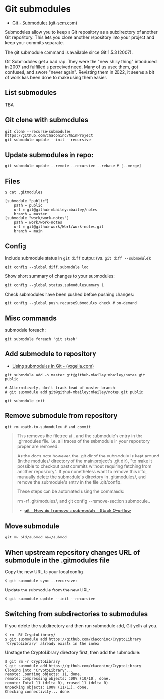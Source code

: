 # Git submodules

- [Git - Submodules (git-scm.com)](https://git-scm.com/book/en/v2/Git-Tools-Submodules)

Submodules allow you to keep a Git repository as a subdirectory of another Git
repository. This lets you clone another repository into your project and keep
your commits separate.

The git submodule command is available since Git 1.5.3 (2007).

Git Submodules get a bad rap. They were the "new shiny thing" introduced in
2007 and fulfilled a perceived need. Many of us used them, got confused, and
swore "never again". Revisting them in 2022, it seems a bit of work has been
done to make using them easier.

## List submodules

TBA

## Git clone with submodules

    git clone --recurse-submodules https://github.com/chaconinc/MainProject
    git submodule update --init --recursive

## Update submodules in repo:

    git submodule update --remote --recursive --rebase # [--merge]

## Files

    $ cat .gitmodules

    [submodule "public"]
        path = public
        url = git@github-mbailey:mbailey/notes
        branch = master
    [submodule "work/work-notes"]
        path = work/work-notes
        url = git@github-work/Work/work-notes.git
        branch = main

## Config

Include submodule status in `git diff` output (vs. `git diff --submodule`):

    git config --global diff.submodule log

Show short summary of changes to your submodules:

    git config --global status.submodulesummary 1

Check submodules have been pushed before pushing changes:

    git config --global push.recurseSubmodules check # on-demand

## Misc commands

submodule foreach:

    git submodule foreach 'git stash'

## Add submodule to repository

- [Using submodules in Git - (vogella.com)](https://www.vogella.com/tutorials/GitSubmodules/article.html#submodules_trackbranch)

```shell
git submodule add -b master git@github-mbailey:mbailey/notes.git public

# Alternatively, don't track head of master branch
# git submodule add git@github-mbailey:mbailey/notes.git public

git submodule init
```

## Remove submodule from repository

    git rm <path-to-submodule> # and commit

> This removes the filetree at <path-to-submodule>, and the submodule's entry
> in the .gitmodules file. I.e. all traces of the submodule in your repository
> proper are removed.
>
> As the docs note however, the .git dir of the submodule is kept around (in
> the modules/ directory of the main project's .git dir), "to make it possible
> to checkout past commits without requiring fetching from another repository".
> If you nonetheless want to remove this info, manually delete the submodule's
> directory in .git/modules/, and remove the submodule's entry in the file
> .git/config.
>
> These steps can be automated using the commands:
>
> rm -rf .git/modules/<path-to-submodule>, and
> git config --remove-section submodule.<path-to-submodule>.
>
> - [git - How do I remove a submodule - Stack Overflow](https://stackoverflow.com/questions/1260748/how-do-i-remove-a-submodule)


## Move submodule

    git mv old/submod new/submod


## When upstream repository changes URL of submodule in the .gitmodules file

Copy the new URL to your local config

    $ git submodule sync --recursive:

Update the submodule from the new URL:

    $ git submodule update --init --recursive


## Switching from subdirectories to submodules

If you delete the subdirectory and then run submodule add, Git yells at you.

    $ rm -Rf CryptoLibrary/
    $ git submodule add https://github.com/chaconinc/CryptoLibrary
    'CryptoLibrary' already exists in the index

Unstage the CryptoLibrary directory first, then add the submodule:

    $ git rm -r CryptoLibrary
    $ git submodule add https://github.com/chaconinc/CryptoLibrary
    Cloning into 'CryptoLibrary'...
    remote: Counting objects: 11, done.
    remote: Compressing objects: 100% (10/10), done.
    remote: Total 11 (delta 0), reused 11 (delta 0)
    Unpacking objects: 100% (11/11), done.
    Checking connectivity... done.



